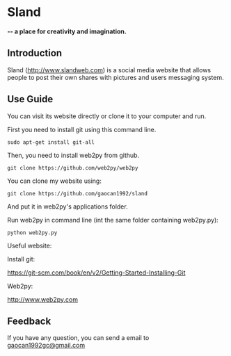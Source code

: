 # Sland 
<b>-- a place for creativity and imagination.</b>
## Introduction

Sland (http://www.slandweb.com) is a social media website that allows people to post their own shares with pictures and users messaging system.
## Use Guide

You can visit its website directly or clone it to your computer and run.

First you need to install git using this command line.
```
sudo apt-get install git-all
```
Then, you need to install web2py from github.

```
git clone https://github.com/web2py/web2py
```
You can clone my website using:

```
git clone https://github.com/gaocan1992/sland
```
And put it in web2py's applications folder.

Run web2py in command line (int the same folder containing web2py.py):

```
python web2py.py
```
Useful website:

Install git:

https://git-scm.com/book/en/v2/Getting-Started-Installing-Git

Web2py: 

http://www.web2py.com
## Feedback

If you have any question, you can send a email to [gaocan1992gc@gmail.com](mailto:gaocan1992gc@gmail.com)